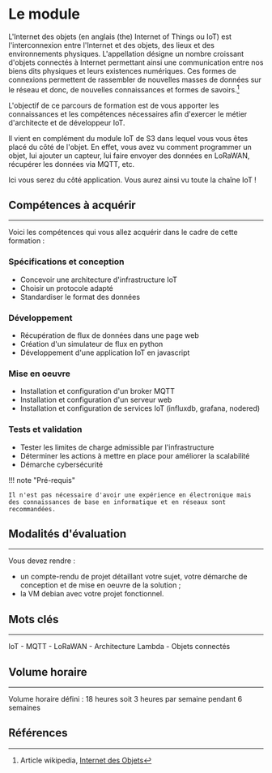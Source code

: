 # Le module

L'Internet des objets (en anglais (the) Internet of Things ou IoT) est l'interconnexion entre l'Internet et des objets, des lieux et des environnements physiques. L'appellation désigne un nombre croissant d'objets connectés à Internet permettant ainsi une communication entre nos biens dits physiques et leurs existences numériques. Ces formes de connexions permettent de rassembler de nouvelles masses de données sur le réseau et donc, de nouvelles connaissances et formes de savoirs.[^1]

L'objectif de ce parcours de formation est de vous apporter les connaissances et les compétences nécessaires afin d'exercer le métier d'architecte et de développeur IoT.

Il vient en complément du module IoT de S3 dans lequel vous vous êtes placé du côté de l'objet. En effet, vous avez vu comment programmer un objet, lui ajouter un capteur, lui faire envoyer des données en LoRaWAN, récupérer les données via MQTT, etc.

Ici vous serez du côté application. Vous aurez ainsi vu toute la chaîne IoT !

## Compétences à acquérir
---
Voici les compétences qui vous allez acquérir dans le cadre de cette formation :

### Spécifications et conception
* Concevoir une architecture d'infrastructure IoT
* Choisir un protocole adapté
* Standardiser le format des données

### Développement
* Récupération de flux de données dans une page web
* Création d'un simulateur de flux en python
* Développement d'une application IoT en javascript

### Mise en oeuvre
* Installation et configuration d'un broker MQTT
* Installation et configuration d'un serveur web
* Installation et configuration de services IoT (influxdb, grafana, nodered)

### Tests et validation
* Tester les limites de charge admissible par l'infrastructure
* Déterminer les actions à mettre en place pour améliorer la scalabilité
* Démarche cybersécurité

!!! note "Pré-requis"

    Il n'est pas nécessaire d'avoir une expérience en électronique mais des connaissances de base en informatique et en réseaux sont recommandées.

## Modalités d'évaluation
---
Vous devez rendre :
- un compte-rendu de projet détaillant votre sujet, votre démarche de conception et de mise en oeuvre de la solution ;
- la VM debian avec votre projet fonctionnel.

## Mots clés
---
IoT - MQTT - LoRaWAN - Architecture Lambda - Objets connectés

## Volume horaire
---
Volume horaire défini : 18 heures soit 3 heures par semaine pendant 6 semaines

## Références
[^1]: Article wikipedia, [Internet des Objets](https://fr.wikipedia.org/wiki/Internet_des_objets)
[^2]: [Internet des objets connectés](https://www.dunod.com/sciences-techniques/internet-objets-connectes-cours-exercices-et-cas-pratiques), Cours, exercices et cas pratiques, Thierry Alhalel, Adrien van den Bossche, Remi Boulle
